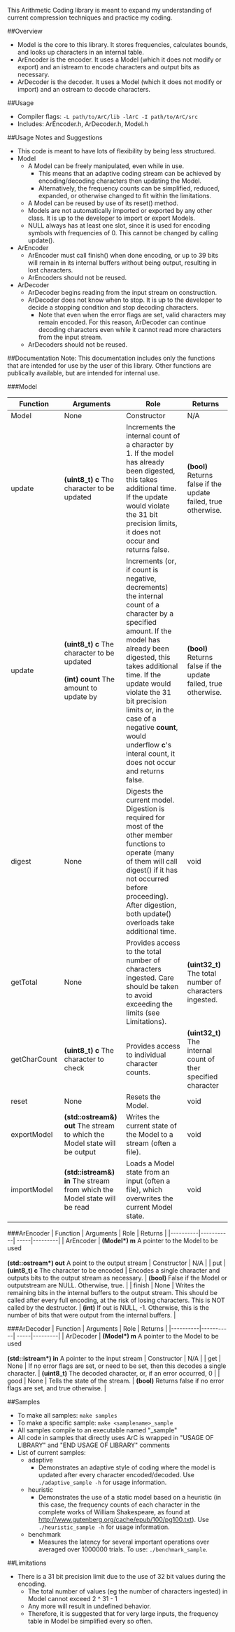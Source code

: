 This Arithmetic Coding library is meant to expand my understanding of current compression techniques and practice my coding.

##Overview
* Model is the core to this library. It stores frequencies, calculates bounds, and looks up characters in an internal table.
* ArEncoder is the encoder. It uses a Model (which it does not modify or export) and an istream to encode characters and output bits as necessary.
* ArDecoder is the decoder. It uses a Model (which it does not modify or import) and an ostream to decode characters.

##Usage
* Compiler flags: `-L path/to/ArC/lib -lArC -I path/to/ArC/src`
* Includes: ArEncoder.h, ArDecoder.h, Model.h

##Usage Notes and Suggestions
* This code is meant to have lots of flexibility by being less structured.
* Model
  * A Model can be freely manipulated, even while in use. 
    * This means that an adaptive coding stream can be achieved by encoding/decoding characters then updating the Model.
    * Alternatively, the frequency counts can be simplified, reduced, expanded, or otherwise changed to fit within the limitations.
  * A Model can be reused by use of its reset() method.
  * Models are not automatically imported or exported by any other class. It is up to the developer to import or export Models.
  * NULL always has at least one slot, since it is used for encoding symbols with frequencies of 0. This cannot be changed by calling update().
* ArEncoder
  * ArEncoder must call finish() when done encoding, or up to 39 bits will remain in its internal buffers without being output, resulting in lost characters.
  * ArEncoders should not be reused.
* ArDecoder
  * ArDecoder begins reading from the input stream on construction.
  * ArDecoder does not know when to stop. It is up to the developer to decide a stopping condition and stop decoding characters.
    * Note that even when the error flags are set, valid characters may remain encoded. For this reason, ArDecoder can continue decoding characters even while it cannot read more characters from the input stream. 
  * ArDecoders should not be reused.

##Documentation
Note: This documentation includes only the functions that are intended for use by the user of this library. Other functions are publically available, but are intended for internal use.

###Model

| Function | Arguments | Role | Returns |
|----------|-----------| -----|---------|
| Model    | None | Constructor | N/A |
| update   | **(uint8_t) c** The character to be updated | Increments the internal count of a character by 1. If the model has already been digested, this takes additional time. If the update would violate the 31 bit precision limits, it does not occur and returns false. | **(bool)** Returns false if the update failed, true otherwise. |
| update   | **(uint8_t) c** The character to be updated <br/><br/>**(int) count** The amount to update by | Increments (or, if count is negative, decrements) the internal count of a character by a specified amount. If the model has already been digested, this takes additional time. If the update would violate the 31 bit precision limits or, in the case of a negative **count**, would underflow **c**'s interal count, it does not occur and returns false. | **(bool)** Returns false if the update failed, true otherwise. |
| digest   | None | Digests the current model. Digestion is required for most of the other member functions to operate (many of them will call digest() if it has not occurred before proceeding). After digestion, both update() overloads take additional time. | void |
| getTotal | None | Provides access to the total number of characters ingested. Care should be taken to avoid exceeding the limits (see Limitations). | **(uint32_t)** The total number of characters ingested.|
| getCharCount | **(uint8_t) c** The character to check | Provides access to individual character counts. | **(uint32_t)** The internal count of ther specified character |
| reset | None | Resets the Model. | void |
| exportModel | **(std::ostream&) out** The stream to which the Model state will be output | Writes the current state of the Model to a stream (often a file). | void |
| importModel | **(std::istream&) in** The stream from which the Model state will be read | Loads a Model state from an input (often a file), which overwrites the current Model state. | void |

###ArEncoder
| Function | Arguments | Role | Returns |
|----------|-----------| -----|---------|
| ArEncoder | **(Model\*) m** A pointer to the Model to be used <br/><br/> **(std::ostream\*) out** A point to the output stream | Constructor | N/A |
| put | **(uint8_t) c** The character to be encoded | Encodes a single character and outputs bits to the output stream as necessary. | **(bool)** False if the Model or outputstream are NULL. Otherwise, true. |
| finish | None | Writes the remaining bits in the internal buffers to the output stream. This should be called after every full encoding, at the risk of losing characters. This is NOT called by the destructor. | **(int)** If out is NULL, -1. Otherwise, this is the number of bits that were output from the internal buffers. |

###ArDecoder
| Function | Arguments | Role | Returns |
|----------|-----------| -----|---------|
| ArDecoder | **(Model\*) m** A pointer to the Model to be used <br/><br/> **(std::istream\*) in** A pointer to the input stream | Constructor | N/A |
| get | None | If no error flags are set, or need to be set, then this decodes a single character. | **(uint8_t)** The decoded character, or, if an error occurred, 0 |
| good | None | Tells the state of the stream. | **(bool)** Returns false if no error flags are set, and true otherwise. |


##Samples
* To make all samples: `make samples`
* To make a specific sample: `make <samplename>_sample`
* All samples compile to an executable named "<samplename>_sample"
* All code in samples that directly uses ArC is wrapped in "USAGE OF LIBRARY" and "END USAGE OF LIBRARY" comments
* List of current samples:
  * adaptive
    * Demonstrates an adaptive style of coding where the model is updated after every character encoded/decoded. Use `./adaptive_sample -h` for usage information. 
  * heuristic
    * Demonstrates the use of a static model based on a heuristic (in this case, the frequency counts of each character in the complete works of William Shakespeare, as found at http://www.gutenberg.org/cache/epub/100/pg100.txt). Use `./heuristic_sample -h` for usage information.
  * benchmark
    * Measures the latency for several important operations over averaged over 1000000 trials. To use: `./benchmark_sample`.

##Limitations
* There is a 31 bit precision limit due to the use of 32 bit values during the encoding.
  * The total number of values (eg the number of characters ingested) in Model cannot exceed 2 ^ 31 - 1
  * Any more will result in undefined behavior.
  * Therefore, it is suggested that for very large inputs, the frequency table in Model be simplified every so often.
